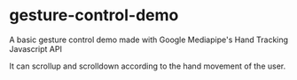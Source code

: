 # gesture-control-demo
A basic gesture control demo made with Google Mediapipe's Hand Tracking Javascript API

It can scrollup and scrolldown according to the hand movement of the user.

